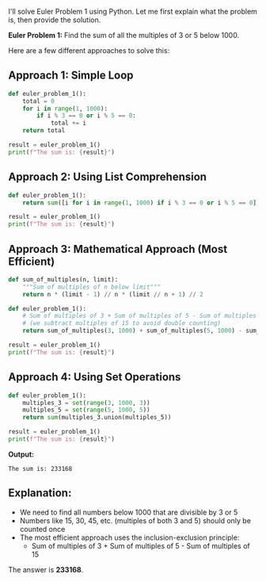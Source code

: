 I'll solve Euler Problem 1 using Python. Let me first explain what the problem is, then provide the solution.

**Euler Problem 1:**
Find the sum of all the multiples of 3 or 5 below 1000.

Here are a few different approaches to solve this:

## Approach 1: Simple Loop
```python
def euler_problem_1():
    total = 0
    for i in range(1, 1000):
        if i % 3 == 0 or i % 5 == 0:
            total += i
    return total

result = euler_problem_1()
print(f"The sum is: {result}")
```

## Approach 2: Using List Comprehension
```python
def euler_problem_1():
    return sum([i for i in range(1, 1000) if i % 3 == 0 or i % 5 == 0])

result = euler_problem_1()
print(f"The sum is: {result}")
```

## Approach 3: Mathematical Approach (Most Efficient)
```python
def sum_of_multiples(n, limit):
    """Sum of multiples of n below limit"""
    return n * (limit - 1) // n * (limit // n + 1) // 2

def euler_problem_1():
    # Sum of multiples of 3 + Sum of multiples of 5 - Sum of multiples of 15
    # (we subtract multiples of 15 to avoid double counting)
    return sum_of_multiples(3, 1000) + sum_of_multiples(5, 1000) - sum_of_multiples(15, 1000)

result = euler_problem_1()
print(f"The sum is: {result}")
```

## Approach 4: Using Set Operations
```python
def euler_problem_1():
    multiples_3 = set(range(3, 1000, 3))
    multiples_5 = set(range(5, 1000, 5))
    return sum(multiples_3.union(multiples_5))

result = euler_problem_1()
print(f"The sum is: {result}")
```

**Output:**
```
The sum is: 233168
```

## Explanation:
- We need to find all numbers below 1000 that are divisible by 3 or 5
- Numbers like 15, 30, 45, etc. (multiples of both 3 and 5) should only be counted once
- The most efficient approach uses the inclusion-exclusion principle:
  - Sum of multiples of 3 + Sum of multiples of 5 - Sum of multiples of 15

The answer is **233168**.

